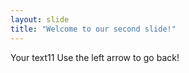 ```yaml
---
layout: slide
title: "Welcome to our second slide!"
---
```

Your text11
Use the left arrow to go back!
